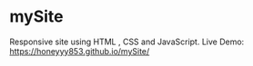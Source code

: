 # mySite
Responsive site using HTML , CSS and JavaScript.
Live Demo:
https://honeyyy853.github.io/mySite/
